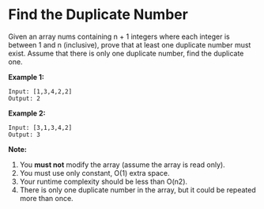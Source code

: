 # Find the Duplicate Number

Given an array nums containing n + 1 integers where each integer is between 1 and n (inclusive), prove that at least one duplicate number must exist. Assume that there is only one duplicate number, find the duplicate one.

__Example 1:__

```
Input: [1,3,4,2,2]
Output: 2
```

__Example 2:__

```
Input: [3,1,3,4,2]
Output: 3
```

__Note:__

1. You __must not__ modify the array (assume the array is read only).
2. You must use only constant, O(1) extra space.
3. Your runtime complexity should be less than O(n2).
4. There is only one duplicate number in the array, but it could be repeated more than once.
